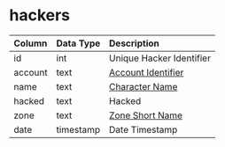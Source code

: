 # hackers

| Column | Data Type | Description |
| :--- | :--- | :--- |
| id | int | Unique Hacker Identifier |
| account | text | [Account Identifier](../account/account.md) |
| name | text | [Character Name](../characters/character_data.md) |
| hacked | text | Hacked |
| zone | text | [Zone Short Name](https://eqemu.gitbook.io/server/categories/reference-lists/zones) |
| date | timestamp | Date Timestamp |

